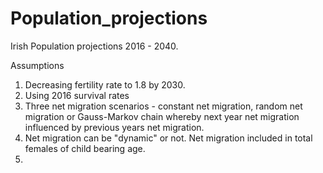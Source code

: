 # Population_projections

Irish Population projections 2016 - 2040.

Assumptions
1. Decreasing fertility rate to 1.8 by 2030.
2. Using 2016 survival rates
3. Three net migration scenarios - constant net migration, random net migration or Gauss-Markov chain whereby next year net migration influenced by previous years net migration.
4. Net migration can be "dynamic" or not. Net migration included in total females of child bearing age.
5. 
